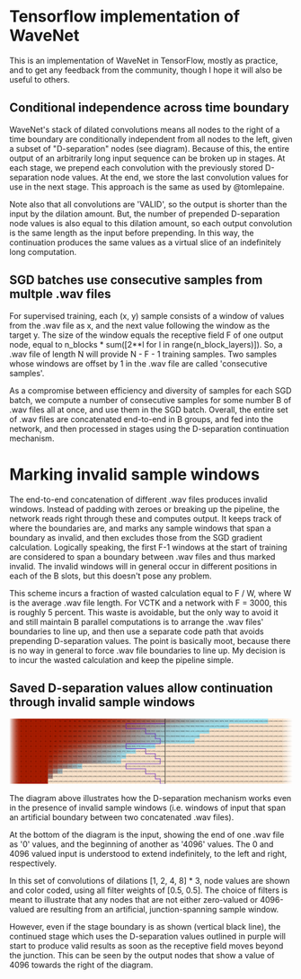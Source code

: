 # Tensorflow implementation of WaveNet

This is an implementation of WaveNet in TensorFlow, mostly as practice, and to get
any feedback from the community, though I hope it will also be useful to others.

## Conditional independence across time boundary

WaveNet's stack of dilated convolutions means all nodes to the right of a time
boundary are conditionally independent from all nodes to the left, given a
subset of "D-separation" nodes (see diagram).  Because of this, the entire
output of an arbitrarily long input sequence can be broken up in stages.  At
each stage, we prepend each convolution with the previously stored D-separation
node values.  At the end, we store the last convolution values for use in the
next stage.  This approach is the same as used by @tomlepaine.

Note also that all convolutions are 'VALID', so the output is shorter than the
input by the dilation amount.  But, the number of prepended D-separation node
values is also equal to this dilation amount, so each output convolution is the
same length as the input before prepending.  In this way, the continuation
produces the same values as a virtual slice of an indefinitely long
computation.


## SGD batches use consecutive samples from multple .wav files 

For supervised training, each (x, y) sample consists of a window of values from
the .wav file as x, and the next value following the window as the target y.
The size of the window equals the receptive field F of one output node, equal
to n_blocks * sum([2**l for l in range(n_block_layers)]).  So, a .wav file of
length N will provide N - F - 1 training samples.  Two samples whose windows
are offset by 1 in the .wav file are called 'consecutive samples'.

As a compromise between efficiency and diversity of samples for each SGD batch,
we compute a number of consecutive samples for some number B of .wav files all
at once, and use them in the SGD batch.  Overall, the entire set of .wav files
are concatenated end-to-end in B groups, and fed into the network, and then
processed in stages using the D-separation continuation mechanism.


# Marking invalid sample windows

The end-to-end concatenation of different .wav files produces invalid windows.
Instead of padding with zeroes or breaking up the pipeline, the network reads
right through these and computes output.  It keeps track of where the
boundaries are, and marks any sample windows that span a boundary as invalid,
and then excludes those from the SGD gradient calculation.  Logically speaking,
the first F-1 windows at the start of training are considered to span a
boundary between .wav files and thus marked invalid.  The invalid windows will
in general occur in different positions in each of the B slots, but this
doesn't pose any problem. 

This scheme incurs a fraction of wasted calculation equal to F / W, where W is
the average .wav file length.  For VCTK and a network with F = 3000, this is
roughly 5 percent.  This waste is avoidable, but the only way to avoid it and
still maintain B parallel computations is to arrange the .wav files' boundaries
to line up, and then use a separate code path that avoids prepending
D-separation values.  The point is basically moot, because there is no way in
general to force .wav file boundaries to line up.  My decision is to incur the
wasted calculation and keep the pipeline simple.


## Saved D-separation values allow continuation through invalid sample windows

![Influence of Nodes](images/wavenet_influence.png)

The diagram above illustrates how the D-separation mechanism works even in the
presence of invalid sample windows (i.e. windows of input that span an
artificial boundary between two concatenated .wav files).

At the bottom of the diagram is the input, showing the end of one .wav file as
'0' values, and the beginning of another as '4096' values.  The 0 and 4096
valued input is understood to extend indefinitely, to the left and right,
respectively. 

In this set of convolutions of dilations [1, 2, 4, 8] * 3, node values are
shown and color coded, using all filter weights of [0.5, 0.5].  The choice of
filters is meant to illustrate that any nodes that are not either zero-valued
or 4096-valued are resulting from an artificial, junction-spanning sample
window.  

However, even if the stage boundary is as shown (vertical black line), the
continued stage which uses the D-separation values outlined in purple will
start to produce valid results as soon as the receptive field moves beyond the
junction.  This can be seen by the output nodes that show a value of 4096
towards the right of the diagram.


